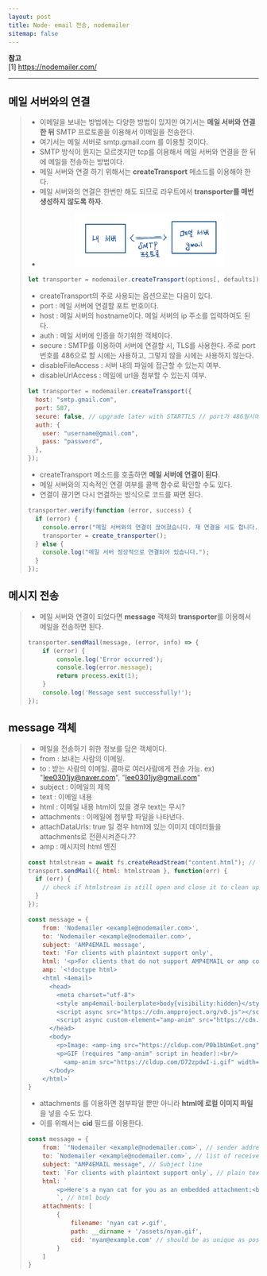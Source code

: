 ```yaml
---
layout: post
title: Node- email 전송, nodemailer 
sitemap: false
---
```


**참고**  
[1] <https://nodemailer.com/>  
* * *  

## 메일 서버와의 연결
> * 이메일을 보내는 방법에는 다양한 방법이 있지만 여기서는 **메일 서버와 연결한 뒤** SMTP 프로토콜을 이용해서 이메일을 전송한다.
> * 여기서는 메일 서버로 smtp.gmail.com 를 이용할 것이다.
> * SMTP 방식이 뭔지는 모르겟지만 tcp를 이용해서 메일 서버와 연결을 한 뒤에 메일을 전송하는 방법이다.
> * 메일 서버와 연결 하기 위해서는 **createTransport** 메소드를 이용해야 한다.
> * 메일 서버와의 연결은 한번만 해도 되므로 라우트에서 **transporter를 매번 생성하지 않도록 하자**.
> * <p align="center"><img width="300" src="/assets/img/javascript/nodemail/1.png"></p>
> ~~~js
> let transporter = nodemailer.createTransport(options[, defaults]);
> ~~~
> * createTransport의 주로 사용되는 옵션으로는 다음이 있다.
> * port : 메일 서버에 연결할 포트 번호이다.
> * host : 메일 서버의 hostname이다. 메일 서버의 ip 주소를 입력하여도 된다.
> * auth : 메일 서버에 인증을 하기위한 객체이다.
> * secure : SMTP를 이용하여 서버에 연결할 시, TLS를 사용한다. 주로 port 번호를 486으로 할 시에는 사용하고, 그렇지 않을 시에는 사용하지 않는다.
> * disableFileAccess : 서버 내의 파일에 접근할 수 있는지 여부.
> * disableUrlAccess : 메일에 url을 첨부할 수 있는지 여부.
> ~~~js
> let transporter = nodemailer.createTransport({
>   host: "smtp.gmail.com",
>   port: 587,
>   secure: false, // upgrade later with STARTTLS // port가 486일시에 true
>   auth: {
>     user: "username@gmail.com",
>     pass: "password",
>   },
> });
> ~~~
> * createTransport 메소드를 호출하면 **메일 서버에 연결이 된다**.
> * 메일 서버와의 지속적인 연결 여부를 콜백 함수로 확인할 수도 있다.
> * 연결이 끊기면 다시 연결하는 방식으로 코드를 짜면 된다.
> ~~~js
> transporter.verify(function (error, success) {
>   if (error) {
>     console.error("메일 서버와의 연결이 끊어졌습니다. 재 연결을 시도 합니다.");
>     transporter = create_transporter();
>   } else {
>     console.log("메일 서버 정상적으로 연결되어 있습니다.");  
>   }
> });
> ~~~

## 메시지 전송
> * 메일 서버와 연결이 되었다면 **message** 객체와 **transporter**를 이용해서 메일을 전송하면 된다.
> ~~~js
> transporter.sendMail(message, (error, info) => {
>     if (error) {
>         console.log('Error occurred');
>         console.log(error.message);
>         return process.exit(1);
>     }
>     console.log('Message sent successfully!');
> });
> ~~~

## message 객체
> * 메일을 전송하기 위한 정보를 담은 객체이다.
> * from : 보내는 사람의 이메일.
> * to : 받는 사람의 이메일. 콤마로 여러사람에게 전송 가능. ex) "lee0301jy@naver.com", "lee0301jy@gmail.com"
> * subject : 이메일의 제목
> * text : 이메일 내용 
> * html : 이메일 내용 html이 있을 경우 text는 무시?
> * attachments : 이메일에 첨부할 파일을 나타낸다.
> * attachDataUrls: true 일 경우 html에 있는 이미지 데이터들을 attachments로 전환시켜준다.??
> * amp : 메시지의 html 엔진
> ~~~js
> const htmlstream = await fs.createReadStream("content.html"); // await를 통해서 다 읽인 후에 메일을 보내야만 한다.
> transport.sendMail({ html: htmlstream }, function(err) {
>   if (err) {
>     // check if htmlstream is still open and close it to clean up
>   }
> });
> ~~~
> ~~~js
> const message = {
>     from: 'Nodemailer <example@nodemailer.com>',
>     to: 'Nodemailer <example@nodemailer.com>',
>     subject: 'AMP4EMAIL message',
>     text: 'For clients with plaintext support only',
>     html: '<p>For clients that do not support AMP4EMAIL or amp content is not valid</p>',
>     amp: `<!doctype html>
>     <html ⚡4email>
>       <head>
>         <meta charset="utf-8">
>         <style amp4email-boilerplate>body{visibility:hidden}</style>
>         <script async src="https://cdn.ampproject.org/v0.js"></script>
>         <script async custom-element="amp-anim" src="https://cdn.ampproject.org/v0/amp-anim-0.1.js"></script>
>       </head>
>       <body>
>         <p>Image: <amp-img src="https://cldup.com/P0b1bUmEet.png" width="16" height="16"/></p>
>         <p>GIF (requires "amp-anim" script in header):<br/>
>           <amp-anim src="https://cldup.com/D72zpdwI-i.gif" width="500" height="350"/></p>
>       </body>
>     </html>`
> }
> ~~~
> * attachments 를 이용하면 첨부파일 뿐만 아니라 **html에 로컬 이미지 파일**을 넣을 수도 있다.
> * 이를 위해서는 **cid** 필드를 이용한다.
> ~~~js
> const message = {
>     from: `"Nodemailer <example@nodemailer.com>`, // sender address
>     to: `Nodemailer <example@nodemailer.com>`, // list of receivers
>     subject: "AMP4EMAIL message", // Subject line
>     text: `For clients with plaintext support only`, // plain text body
>     html: `
>         <p>Here's a nyan cat for you as an embedded attachment:<br/><img src="cid:nyan@example.com"/></p>
>         `, // html body
>     attachments: [
>         {
>             filename: 'nyan cat ✔.gif',
>             path: __dirname + '/assets/nyan.gif',
>             cid: 'nyan@example.com' // should be as unique as possible
>         }
>     ]
> }
> ~~~
